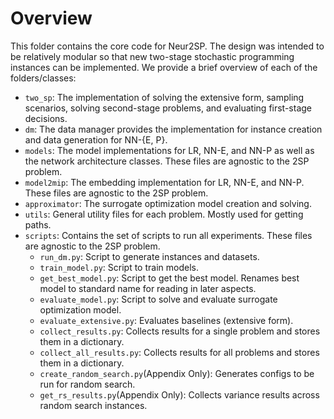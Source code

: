 # Overview

This folder contains the core code for Neur2SP.  The design was intended to be relatively modular so that new two-stage stochastic programming
instances can be implemented.  We provide a brief overview of each of the folders/classes:

- `two_sp`: The implementation of solving the extensive form, sampling scenarios, solving second-stage problems, and evaluating first-stage decisions.
- `dm`: The data manager provides the implementation for instance creation and data generation for NN-{E, P}.  
- `models`: The model implementations for LR, NN-E, and NN-P as well as the network architecture classes. These files are agnostic to the 2SP problem.
- `model2mip`: The embedding implementation for LR, NN-E, and NN-P. These files are agnostic to the 2SP problem.
- `approximator`: The surrogate optimization model creation and solving.
- `utils`: General utility files for each problem.  Mostly used for getting paths.
- `scripts`: Contains the set of scripts to run all experiments. These files are agnostic to the 2SP problem.
  - `run_dm.py`: Script to generate instances and datasets.
  - `train_model.py`: Script to train models.
  - `get_best_model.py`: Script to get the best model.  Renames best model to standard name for reading in later aspects.
  - `evaluate_model.py`: Script to solve and evaluate surrogate optimization model.
  - `evaluate_extensive.py`: Evaluates baselines (extensive form).
  - `collect_results.py`: Collects results for a single problem and stores them in a dictionary.
  - `collect_all_results.py`: Collects results for all problems and stores them in a dictionary.
  - `create_random_search.py`(Appendix Only): Generates configs to be run for random search.
  - `get_rs_results.py`(Appendix Only): Collects variance results across random search instances.
